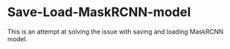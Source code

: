 # Save-Load-MaskRCNN-model
This is an attempt at solving the issue with saving and loading MaskRCNN model.
